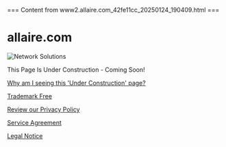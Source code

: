 === Content from www2.allaire.com_42fe11cc_20250124_190409.html ===


# allaire.com

![Network Solutions](/assets/themes/registrar/images/logo_netsol.png)

This Page Is Under Construction - Coming Soon!

[Why am I seeing this 'Under Construction' page?](//allaire.com/__media__/design/underconstructionnotice.php?d=allaire.com)

[Trademark Free](//allaire.com/__media__/js/trademark.php?d=allaire.com&type=ns)

[Review our Privacy Policy](https://customerservice.web.com/prweb/PRAuth/app/WebKM_/JfLhd8LVz0a16-h3GqsHOCqqFky5N_vd%2A/%21autoThread1?pzuiactionzzz=CXtycX03MzYwYWU1Njk5NTk3MWFhMzJjYTZlMjc2YzVhYjllNTE0YTJiMzcwM2NmMDc0YTQwZDdlNTYyNDhjZmJmNzA4ODA2NWIwMjgwZjA2OTFmMGNiMTk0NzFhNjE5ZWUzMTMxYzUwZDI0Y2Q2ZDdhZTlmMzVkMjIyMjEzZGQ1MGE4MzJmZDYyMzRiZWUwYWY5ZTRiNmYwMTY2YjliMWVlN2JhMjYyODc5MmUyOGUxODNlM2U0MmU4M2MyOTA0MWRiYzE%3D*)

[Service Agreement](https://assets.web.com/legal/English/MSA/v1.0.0.3/ServicesAgreement.pdf)

[Legal Notice](https://www.networksolutions.com/)


